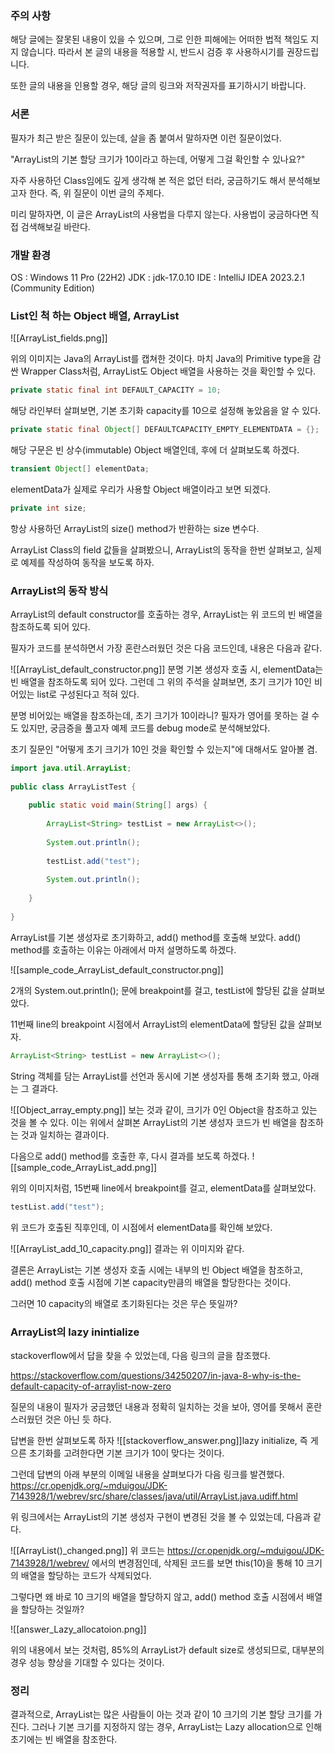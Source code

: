 
### 주의 사항

해당 글에는 잘못된 내용이 있을 수 있으며, 그로 인한 피해에는 어떠한 법적 책임도 지지 않습니다. 따라서 본 글의 내용을 적용할 시, 반드시 검증 후 사용하시기를 권장드립니다.

또한 글의 내용을 인용할 경우,  해당 글의 링크와 저작권자를 표기하시기 바랍니다. 

### 서론

필자가 최근 받은 질문이 있는데, 살을 좀 붙여서 말하자면 이런 질문이었다.

"ArrayList의 기본 할당 크기가 10이라고 하는데, 어떻게 그걸 확인할 수 있나요?"

자주 사용하던 Class임에도 깊게 생각해 본 적은 없던 터라, 궁금하기도 해서 분석해보고자 한다. 즉, 위 질문이 이번 글의 주제다.

미리 말하자면, 이 글은 ArrayList의 사용법을 다루지 않는다. 사용법이 궁금하다면 직접 검색해보길 바란다.

### 개발 환경

OS : Windows 11 Pro (22H2)
JDK : jdk-17.0.10
IDE : IntelliJ IDEA 2023.2.1 (Community Edition)


### List인 척 하는 Object 배열, ArrayList

![[ArrayList_fields.png]]

위의 이미지는 Java의 ArrayList를 캡쳐한 것이다.
마치 Java의 Primitive type을 감싼 Wrapper Class처럼, ArrayList도 Object 배열을 사용하는 것을 확인할 수 있다.

```java
private static final int DEFAULT_CAPACITY = 10;
```
해당 라인부터 살펴보면, 기본 초기화 capacity를 10으로 설정해 놓았음을 알 수 있다.

```java
private static final Object[] DEFAULTCAPACITY_EMPTY_ELEMENTDATA = {};
```
해당 구문은 빈 상수(immutable) Object 배열인데, 후에 더 살펴보도록 하겠다.

```java
transient Object[] elementData;
```
elementData가 실제로 우리가 사용할 Object 배열이라고 보면 되겠다.

```java
private int size;
```
항상 사용하던 ArrayList의 size() method가 반환하는 size 변수다.

ArrayList Class의 field 값들을 살펴봤으니, ArrayList의 동작을 한번 살펴보고, 실제로 예제를 작성하여 동작을 보도록 하자.

### ArrayList의 동작 방식

ArrayList의 default constructor를 호출하는 경우, ArrayList는 위 코드의 빈 배열을 참조하도록 되어 있다.

필자가 코드를 분석하면서 가장 혼란스러웠던 것은 다음 코드인데, 내용은 다음과 같다.

![[ArrayList_default_constructor.png]]
분명 기본 생성자 호출 시, elementData는 빈 배열을 참조하도록 되어 있다.
그런데 그 위의 주석을 살펴보면, 초기 크기가 10인 비어있는 list로 구성된다고 적혀 있다.

분명 비어있는 배열을 참조하는데, 초기 크기가 10이라니? 
필자가 영어를 못하는 걸 수도 있지만, 궁금증을 풀고자 예제 코드를 debug mode로 분석해보았다.

초기 질문인 "어떻게 초기 크기가 10인 것을 확인할 수 있는지"에 대해서도 알아볼 겸.

```java
import java.util.ArrayList;  
  
public class ArrayListTest {  
  
    public static void main(String[] args) {  
  
        ArrayList<String> testList = new ArrayList<>();  
  
        System.out.println();  
  
        testList.add("test");  
  
        System.out.println();  
  
    }  
  
}
```

ArrayList를 기본 생성자로 초기화하고, add() method를 호출해 보았다.
add() method를 호출하는 이유는 아래에서 마저 설명하도록 하겠다.

![[sample_code_ArrayList_default_constructor.png]]

2개의 System.out.println(); 문에 breakpoint를 걸고, testList에 할당된 값을 살펴보았다.

11번째 line의 breakpoint 시점에서 ArrayList의 elementData에 할당된 값을 살펴보자.
```java
ArrayList<String> testList = new ArrayList<>();
```
String 객체를 담는 ArrayList를 선언과 동시에 기본 생성자를 통해 초기화 했고, 아래는 그 결과다.

![[Object_array_empty.png]]
보는 것과 같이, 크기가 0인 Object을 참조하고 있는 것을 볼 수 있다.
이는 위에서 살펴본 ArrayList의 기본 생성자 코드가 빈 배열을 참조하는 것과 일치하는 결과이다.

다음으로 add() method를 호출한 후, 다시 결과를 보도록 하겠다.
![[sample_code_ArrayList_add.png]]

위의 이미지처럼, 15번째 line에서 breakpoint를 걸고, elementData를 살펴보았다.
```java
testList.add("test");
```
위 코드가 호출된 직후인데, 이 시점에서 elementData를 확인해 보았다.

![[ArrayList_add_10_capacity.png]]
결과는 위 이미지와 같다.

결론은 ArrayList는 기본 생성자 호출 시에는 내부의 빈 Object 배열을 참조하고, add() method 호출 시점에 기본 capacity만큼의 배열을 할당한다는 것이다.

그러면 10 capacity의 배열로 초기화된다는 것은 무슨 뜻일까?

### ArrayList의 lazy inintialize

stackoverflow에서 답을 찾을 수 있었는데, 다음 링크의 글을 참조했다.

https://stackoverflow.com/questions/34250207/in-java-8-why-is-the-default-capacity-of-arraylist-now-zero

질문의 내용이 필자가 궁금했던 내용과 정확히 일치하는 것을 보아, 영어를 못해서 혼란스러웠던 것은 아닌 듯 하다.

답변을 한번 살펴보도록 하자
![[stackoverflow_answer.png]]lazy initialize, 즉 게으른 초기화를 고려한다면 기본 크기가 10이 맞다는 것이다.

그런데 답변의 아래 부분의 이메일 내용을 살펴보다가 다음 링크를 발견했다.
https://cr.openjdk.org/~mduigou/JDK-7143928/1/webrev/src/share/classes/java/util/ArrayList.java.udiff.html

위 링크에서는 ArrayList의 기본 생성자 구현이 변경된 것을 볼 수 있었는데, 다음과 같다.

![[ArrayList()_changed.png]]
위 코드는 https://cr.openjdk.org/~mduigou/JDK-7143928/1/webrev/ 에서의 변경점인데, 삭제된 코드를 보면 this(10)을 통해 10 크기의 배열을 할당하는 코드가 삭제되었다.

그렇다면 왜 바로 10 크기의 배열을 할당하지 않고, add() method 호출 시점에서 배열을 할당하는 것일까?

![[answer_Lazy_allocatoion.png]]

위의 내용에서 보는 것처럼, 85%의 ArrayList가 default size로 생성되므로, 대부분의 경우 성능 향상을 기대할 수 있다는 것이다.


### 정리

결과적으로, ArrayList는 많은 사람들이 아는 것과 같이 10 크기의 기본 할당 크기를 가진다.
그러나 기본 크기를 지정하지 않는 경우, ArrayList는 Lazy allocation으로 인해 초기에는 빈 배열을 참조한다.
